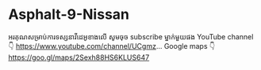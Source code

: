 # Asphalt-9-Nissan
អរគុណសម្រាប់ការទស្សនាវីដេអូខាងលើ សូមចុច subscribe ម្នាក់មួយផង YouTube channel 👇 https://www.youtube.com/channel/UCgmz...  Google maps 👇 https://goo.gl/maps/2Sexh88HS6KLUS647
